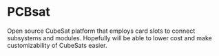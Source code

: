 # PCBsat
Open source CubeSat platform that employs card slots to connect subsystems and modules. Hopefully will be able to lower cost and make customizability of CubeSats easier. 
